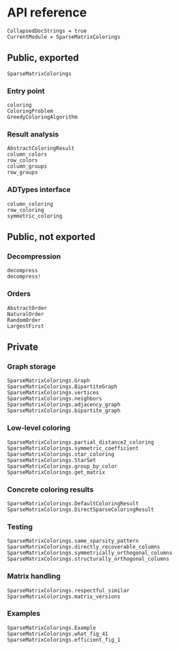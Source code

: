 # API reference

```@meta
CollapsedDocStrings = true
CurrentModule = SparseMatrixColorings
```

## Public, exported

```@docs
SparseMatrixColorings
```

### Entry point

```@docs
coloring
ColoringProblem
GreedyColoringAlgorithm
```

### Result analysis

```@docs
AbstractColoringResult
column_colors
row_colors
column_groups
row_groups
```

### ADTypes interface

```@docs
column_coloring
row_coloring
symmetric_coloring
```

## Public, not exported

### Decompression

```@docs
decompress
decompress!
```

### Orders

```@docs
AbstractOrder
NaturalOrder
RandomOrder
LargestFirst
```

## Private

### Graph storage

```@docs
SparseMatrixColorings.Graph
SparseMatrixColorings.BipartiteGraph
SparseMatrixColorings.vertices
SparseMatrixColorings.neighbors
SparseMatrixColorings.adjacency_graph
SparseMatrixColorings.bipartite_graph
```

### Low-level coloring

```@docs
SparseMatrixColorings.partial_distance2_coloring
SparseMatrixColorings.symmetric_coefficient
SparseMatrixColorings.star_coloring
SparseMatrixColorings.StarSet
SparseMatrixColorings.group_by_color
SparseMatrixColorings.get_matrix
```

### Concrete coloring results

```@docs
SparseMatrixColorings.DefaultColoringResult
SparseMatrixColorings.DirectSparseColoringResult
```

### Testing

```@docs
SparseMatrixColorings.same_sparsity_pattern
SparseMatrixColorings.directly_recoverable_columns
SparseMatrixColorings.symmetrically_orthogonal_columns
SparseMatrixColorings.structurally_orthogonal_columns
```

### Matrix handling

```@docs
SparseMatrixColorings.respectful_similar
SparseMatrixColorings.matrix_versions
```

### Examples

```@docs
SparseMatrixColorings.Example
SparseMatrixColorings.what_fig_41
SparseMatrixColorings.efficient_fig_1
```
